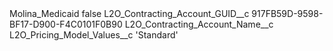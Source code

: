 <?xml version="1.0" encoding="UTF-8"?>
<CustomMetadata xmlns="http://soap.sforce.com/2006/04/metadata" xmlns:xsi="http://www.w3.org/2001/XMLSchema-instance" xmlns:xsd="http://www.w3.org/2001/XMLSchema">
    <label>Molina_Medicaid</label>
    <protected>false</protected>
    <values>
        <field>L2O_Contracting_Account_GUID__c</field>
        <value xsi:type="xsd:string">917FB59D-9598-BF17-D900-F4C0101F0B90</value>
    </values>
    <values>
        <field>L2O_Contracting_Account_Name__c</field>
        <value xsi:nil="true"/>
    </values>
    <values>
        <field>L2O_Pricing_Model_Values__c</field>
        <value xsi:type="xsd:string">&apos;Standard&apos;</value>
    </values>
</CustomMetadata>
